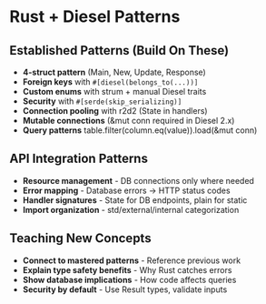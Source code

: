 # Rust + Diesel Patterns

## Established Patterns (Build On These)
- **4-struct pattern** (Main, New, Update, Response)
- **Foreign keys** with `#[diesel(belongs_to(...))]`
- **Custom enums** with strum + manual Diesel traits
- **Security** with `#[serde(skip_serializing)]`
- **Connection pooling** with r2d2 (State<DbPool> in handlers)
- **Mutable connections** (&mut conn required in Diesel 2.x)
- **Query patterns** table.filter(column.eq(value)).load(&mut conn)

## API Integration Patterns
- **Resource management** - DB connections only where needed
- **Error mapping** - Database errors → HTTP status codes
- **Handler signatures** - State<DbPool> for DB endpoints, plain for static
- **Import organization** - std/external/internal categorization

## Teaching New Concepts
- **Connect to mastered patterns** - Reference previous work
- **Explain type safety benefits** - Why Rust catches errors
- **Show database implications** - How code affects queries
- **Security by default** - Use Result types, validate inputs 